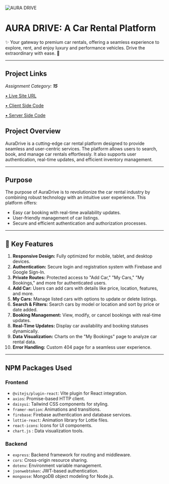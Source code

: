 ![AURA DRIVE](https://github.com/Rushberry/ProgrammingHero_ASGMT11_CLT/blob/main/public/assets/banner.png?raw=true)
# AURA DRIVE: A Car Rental Platform
✨ Your gateway to premium car rentals, offering a seamless experience to explore, rent, and enjoy luxury and performance vehicles. Drive the extraordinary with ease. 🚗

---
## Project Links
_Assignment Category: **15**_  

[• Live Site URL](https://auradrive.surge.sh/)  

[• Client Side Code](https://github.com/Rushberry/ProgrammingHero_ASGMT11_CLT)  

[• Server Side Code](https://github.com/Rushberry/ProgrammingHero_ASGMT11_SVR)  

## Project Overview
AuraDrive is a cutting-edge car rental platform designed to provide seamless and user-centric services. The platform allows users to search, book, and manage car rentals effortlessly. It also supports user authentication, real-time updates, and efficient inventory management. 

---

## Purpose
The purpose of AuraDrive is to revolutionize the car rental industry by combining robust technology with an intuitive user experience. This platform offers:
- Easy car booking with real-time availability updates.
- User-friendly management of car listings.
- Secure and efficient authentication and authorization processes.

---

## 🎯 Key Features
1. **Responsive Design:** Fully optimized for mobile, tablet, and desktop devices.
2. **Authentication:** Secure login and registration system with Firebase and Google Sign-In.
3. **Private Routes:** Protected access to "Add Car," "My Cars," "My Bookings," and more for authenticated users.
4. **Add Car:** Users can add cars with details like price, location, features, and more.
5. **My Cars:** Manage listed cars with options to update or delete listings.
6. **Search & Filters:** Search cars by model or location and sort by price or date added.
7. **Booking Management:** View, modify, or cancel bookings with real-time updates.
8. **Real-Time Updates:** Display car availability and booking statuses dynamically.
9. **Data Visualization:** Charts on the "My Bookings" page to analyze car rental data.
10. **Error Handling:** Custom 404 page for a seamless user experience.

---

## NPM Packages Used

### Frontend
- `@vitejs/plugin-react`: Vite plugin for React integration.
- `axios`: Promise-based HTTP client.
- `daisyui`: Tailwind CSS components for styling.
- `framer-motion`: Animations and transitions.
- `firebase`: Firebase authentication and database services.
- `lottie-react`: Animation library for Lottie files.
- `react-icons`: Icons for UI components.
- `chart.js` : Data visualization tools.

### Backend
- `express`: Backend framework for routing and middleware.
- `cors`: Cross-origin resource sharing.
- `dotenv`: Environment variable management.
- `jsonwebtoken`: JWT-based authentication.
- `mongoose`: MongoDB object modeling for Node.js.

